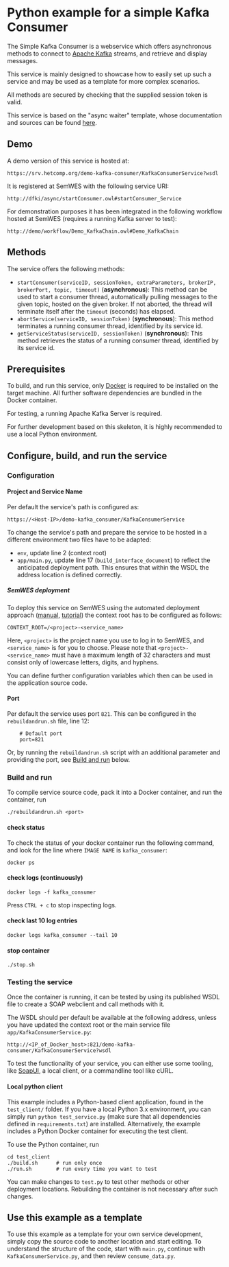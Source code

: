 # Python example for a simple Kafka Consumer

The Simple Kafka Consumer is a webservice which offers asynchronous methods to connect to [Apache Kafka](https://kafka.apache.org/) streams, and retrieve and display messages.

This service is mainly designed to showcase how to easily set up such a service and may be used as a template for more complex scenarios.

All methods are secured by checking that the supplied session token is valid.

This service is based on the "async waiter" template, whose documentation and sources can be found [here](https://github.com/SemWES/docs-and-training/blob/master/tutorials/services/python_async_waiter.md).

## Demo

A demo version of this service is hosted at:
```
https://srv.hetcomp.org/demo-kafka-consumer/KafkaConsumerService?wsdl
```
It is registered at SemWES with the following service URI:

```
http://dfki/async/startConsumer.owl#startConsumer_Service
```

For demonstration purposes it has been integrated in the following workflow hosted at SemWES (requires a running Kafka server to test):
```
http://demo/workflow/Demo_KafkaChain.owl#Demo_KafkaChain
```

## Methods
The service offers the following methods:
  - `startConsumer(serviceID, sessionToken, extraParameters, brokerIP, brokerPort, topic, timeout)` (**asynchronous**): This method can be used to start a consumer thread, automatically pulling messages to the given topic, hosted on the given broker. If not aborted, the thread will terminate itself after the `timeout` (seconds) has elapsed.
  - `abortService(serviceID, sessionToken)` (**synchronous**): This method terminates a running consumer thread, identified by its service id.
  - `getServiceStatus(serviceID, sessionToken)` (**synchronous**): This method retrieves the status of a running consumer thread, identified by its service id.

## Prerequisites
To build, and run this service, only [Docker](https://www.docker.com/) is required to be installed on the target machine. All further software dependencies are bundled in the Docker container.

For testing, a running Apache Kafka Server is required.

For further development based on this skeleton, it is highly recommended to use a local Python environment.

## Configure, build, and run the service

### Configuration

#### Project and Service Name
Per default the service's path is configured as:
```
https://<Host-IP>/demo-kafka_consumer/KafkaConsumerService
```

To change the service's path and prepare the service to be hosted in a different environment two files have to be adapted:
 - `env`, update line 2 (context root)
 - `app/main.py`, update line 17 (`build_interface_document`) to reflect the anticipated deployment path. This ensures that within the WSDL the address location is defined correctly.

##### SemWES deployment
To deploy this service on SemWES using the automated deployment approach ([manual](https://github.com/SemWES/docs-and-training/blob/master/service_implementation/deployment_automated.md), [tutorial](https://github.com/SemWES/docs-and-training/blob/master/tutorials/workflows/basics_service_deployment.md)) the context root has to be configured as follows:
```
CONTEXT_ROOT=/<project>-<service_name>
```
Here, `<project>` is the project name you use to log in to SemWES, and `<service_name>` is for you to choose. Please note that `<project>-<service_name>` must have a maximum length of 32 characters and must consist only of lowercase letters, digits, and hyphens.

You can define further configuration variables which then can be used in the application source code.

#### Port
Per default the service uses port `821`. This can be configured in the `rebuildandrun.sh` file, line 12:
```
    # Default port
    port=821
```
Or, by running the `rebuildandrun.sh` script with an additional parameter and providing the port, see [Build and run](#build-and-run) below.

### Build and run
To compile service source code, pack it into a Docker container, and run the container, run
```
./rebuildandrun.sh <port>
```

#### check status

To check the status of your docker container run the following command, and look for the line where `IMAGE NAME` is `kafka_consumer`:
```
docker ps
```

#### check logs (continuously)
```
docker logs -f kafka_consumer
```
Press ``CTRL + c``   to stop inspecting logs.

#### check last 10 log entries
```
docker logs kafka_consumer --tail 10
```

#### stop container
```
./stop.sh
```

### Testing the service
Once the container is running, it can be tested by using its published WSDL file to create a SOAP webclient and call methods with it.

The WSDL should per default be available at the following address, unless you have updated the context root or the main service file `app/KafkaConsumerService.py`:
```
http://<IP_of_Docker_host>:821/demo-kafka-consumer/KafkaConsumerService?wsdl
```

To test the functionality of your service, you can either use some tooling, like [SoapUI](https://www.soapui.org/downloads/soapui/), a local client, or a commandline tool like cURL.

#### Local python client
This example includes a Python-based client application, found in the `test_client/` folder. If you have a local Python 3.x environment, you can simply run `python test_service.py` (make sure that all dependencies defined in `requirements.txt`) are installed. Alternatively, the example includes a Python Docker container for executing the test client.

To use the Python container, run
```
cd test_client
./build.sh      # run only once
./run.sh        # run every time you want to test
```

You can make changes to `test.py` to test other methods or other
deployment locations. Rebuilding the container is not necessary after such
changes.

## Use this example as a template
To use this example as a template for your own service development, simply copy the source code to another location and start editing. To understand the structure of the code, start with `main.py`, continue with `KafkaConsumerService.py`, and then review `consume_data.py`.
